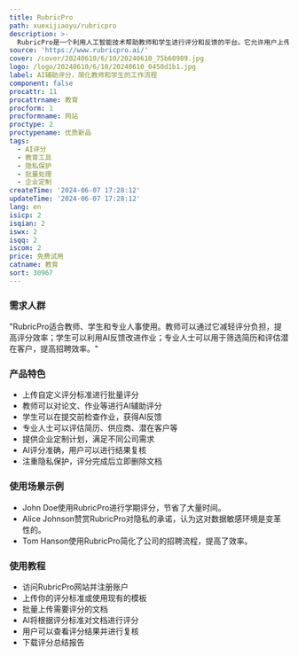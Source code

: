 ```yaml
---
title: RubricPro
path: xuexijiaoyu/rubricpro
description: >-
  RubricPro是一个利用人工智能技术帮助教师和学生进行评分和反馈的平台。它允许用户上传自己的评分标准（rubrics），然后批量评分学生的作业、论文等，并下载评分总结。RubricPro的AI评分系统经过专业测试，与人工评分效果相当，同时注重用户隐私，评分完成后立即删除文档，只保存用户选择保存的评分标准。此外，它还提供了企业定制计划，满足不同规模公司的需求。
source: 'https://www.rubricpro.ai/'
cover: /cover/20240610/6/10/20240610_75b60989.jpg
logo: /logo/20240610/6/10/20240610_0450d1b1.jpg
label: AI辅助评分，简化教师和学生的工作流程
component: false
procattr: 11
procattrname: 教育
procform: 1
procformname: 网站
proctype: 2
proctypename: 优质新品
tags:
  - AI评分
  - 教育工具
  - 隐私保护
  - 批量处理
  - 企业定制
createTime: '2024-06-07 17:28:12'
updateTime: '2024-06-07 17:28:12'
lang: en
isicp: 2
isqian: 2
iswx: 2
isqq: 2
iscom: 2
price: 免费试用
catname: 教育
sort: 30967
---
```




### 需求人群
"RubricPro适合教师、学生和专业人事使用。教师可以通过它减轻评分负担，提高评分效率；学生可以利用AI反馈改进作业；专业人士可以用于筛选简历和评估潜在客户，提高招聘效率。"

### 产品特色
* 上传自定义评分标准进行批量评分
* 教师可以对论文、作业等进行AI辅助评分
* 学生可以在提交前检查作业，获得AI反馈
* 专业人士可以评估简历、供应商、潜在客户等
* 提供企业定制计划，满足不同公司需求
* AI评分准确，用户可以进行结果复核
* 注重隐私保护，评分完成后立即删除文档

### 使用场景示例
* John Doe使用RubricPro进行学期评分，节省了大量时间。
* Alice Johnson赞赏RubricPro对隐私的承诺，认为这对数据敏感环境是变革性的。
* Tom Hanson使用RubricPro简化了公司的招聘流程，提高了效率。

### 使用教程
* 访问RubricPro网站并注册账户
* 上传你的评分标准或使用现有的模板
* 批量上传需要评分的文档
* AI将根据评分标准对文档进行评分
* 用户可以查看评分结果并进行复核
* 下载评分总结报告

  
